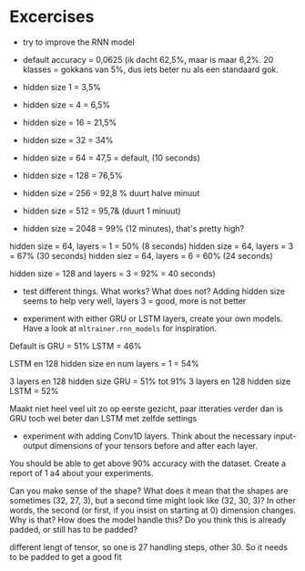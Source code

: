 # Excercises

- try to improve the RNN model
- default accuracy = 0,0625 (ik dacht 62,5%, maar is maar 6,2%. 20 klasses = gokkans van 5%, dus iets beter nu als een standaard gok.

- hidden size 1 = 3,5%
- hidden size = 4 = 6,5%
- hidden size = 16 = 21,5%
- hidden size = 32 = 34%
- hidden size = 64 = 47,5 = default, (10 seconds)
- hidden size = 128 = 76,5%
- hidden size = 256 = 92,8 % duurt halve minuut
- hidden size = 512 = 95,7& (duurt 1 minuut)
- hidden size = 2048 = 99% (12 minutes), that's pretty high?

hidden size = 64, layers = 1 = 50% (8 seconds)
hidden size = 64, layers = 3 = 67% (30 seconds)
hidden siez = 64, layers = 6 = 60% (24 seconds)

hidden size = 128 and layers = 3 = 92% = 40 seconds)

- test different things. What works? What does not?
Adding hidden size seems to help very well, layers 3 = good, more is not better

- experiment with either GRU or LSTM layers, create your own models. Have a look at `mltrainer.rnn_models` for inspiration.

 Default is GRU = 51%
 LSTM = 46%

 LSTM en 128 hidden size en num layers = 1  = 54%

 3 layers en 128 hidden size GRU = 51% tot 91%
 3 layers en 128 hidden size LSTM = 52%

Maakt niet heel veel uit zo op eerste gezicht, paar itteraties verder dan is GRU toch wel beter dan LSTM met zelfde settings
 
- experiment with adding Conv1D layers. Think about the necessary input-output dimensions of your tensors before and after each layer.

You should be able to get above 90% accuracy with the dataset.
Create a report of 1 a4 about your experiments.



Can you make sense of the shape?
What does it mean that the shapes are sometimes (32, 27, 3), but a second time might look like (32, 30, 3)? In other words, the second (or first, if you insist on starting at 0) dimension changes. Why is that? How does the model handle this? Do you think this is already padded, or still has to be padded?

different lengt of tensor, so one is 27 handling steps, other 30. So it needs to be padded to get a good fit
